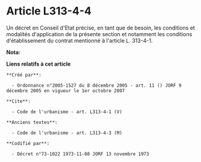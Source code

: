 # Article L313-4-4

Un décret en Conseil d'Etat précise, en tant que de besoin, les conditions et modalités d'application de la présente section
et notamment les conditions d'établissement du contrat mentionné à l'article L. 313-4-1.

**Nota:**



**Liens relatifs à cet article**

	**Créé par**:

	  - Ordonnance n°2005-1527 du 8 décembre 2005 - art. 11 () JORF 9 décembre 2005 en vigueur le 1er octobre 2007

	**Cite**:

	  - Code de l'urbanisme - art. L313-4-1 (V)

	**Anciens textes**:

	  - Code de l'urbanisme - art. L313-4-3 (M)

	**Codifié par**:

	  - Décret n°73-1022 1973-11-08 JORF 13 novembre 1973
